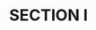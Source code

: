 ---
templateKey: portfolio-post
title: SECTION I
description: Since I've been in photography I had a chance to take photos of my
  friends, cousins and boyfriends...aaaand so one. In this album you can take a
  quick look on my last work. New ones are in progress.
featuredimage: https://res.cloudinary.com/teapetradotcom/image/upload/v1597689081/Portfolio/Lifestyle%20-%20Section%201/290864_4435012639849_1014626067_o_uwvs53.jpg
galleryImages:
  - - https://res.cloudinary.com/teapetradotcom/image/upload/v1597689102/Portfolio/Lifestyle%20-%20Section%201/884450_10202810092799796_1127854735_o_dlscqg.jpg
    - https://res.cloudinary.com/teapetradotcom/image/upload/v1597689098/Portfolio/Lifestyle%20-%20Section%201/255849_4489485281631_1058795050_o_yuthr9.jpg
    - https://res.cloudinary.com/teapetradotcom/image/upload/v1597689097/Portfolio/Lifestyle%20-%20Section%201/257900_4441087191709_814258737_o_fin2qy.jpg
    - https://res.cloudinary.com/teapetradotcom/image/upload/v1597689097/Portfolio/Lifestyle%20-%20Section%201/622392_4439975123908_1328317562_o_gwfkt5.jpg
    - https://res.cloudinary.com/teapetradotcom/image/upload/v1597689096/Portfolio/Lifestyle%20-%20Section%201/10491216_10204277764290666_7262365482131236889_n_oaeijd.jpg
    - https://res.cloudinary.com/teapetradotcom/image/upload/v1597689095/Portfolio/Lifestyle%20-%20Section%201/259586_4427524332646_1026770653_o_zfy4bd.jpg
    - https://res.cloudinary.com/teapetradotcom/image/upload/v1597689092/Portfolio/Lifestyle%20-%20Section%201/1381478_10202202437928804_1450722199_n_wffvl6.jpg
    - https://res.cloudinary.com/teapetradotcom/image/upload/v1597689089/Portfolio/Lifestyle%20-%20Section%201/705347_4939227724911_1330504855_o_dmmq1c.jpg
    - https://res.cloudinary.com/teapetradotcom/image/upload/v1597689085/Portfolio/Lifestyle%20-%20Section%201/422221_4462092636832_409466814_n_i8aduy.jpg
    - https://res.cloudinary.com/teapetradotcom/image/upload/v1597689082/Portfolio/Lifestyle%20-%20Section%201/552534_4694156878293_1907370750_n_okipkr.jpg
    - https://res.cloudinary.com/teapetradotcom/image/upload/v1597689081/Portfolio/Lifestyle%20-%20Section%201/290864_4435012639849_1014626067_o_uwvs53.jpg
    - https://res.cloudinary.com/teapetradotcom/image/upload/v1597689080/Portfolio/Lifestyle%20-%20Section%201/202795_4430954058387_1041482563_o_xkemcj.jpg
    - https://res.cloudinary.com/teapetradotcom/image/upload/v1597689079/Portfolio/Lifestyle%20-%20Section%201/405235_4458740473030_1807437527_n_hgckge.jpg
    - https://res.cloudinary.com/teapetradotcom/image/upload/v1597689076/Portfolio/Lifestyle%20-%20Section%201/217852_4430647810731_1895963797_n_wiris9.jpg
---